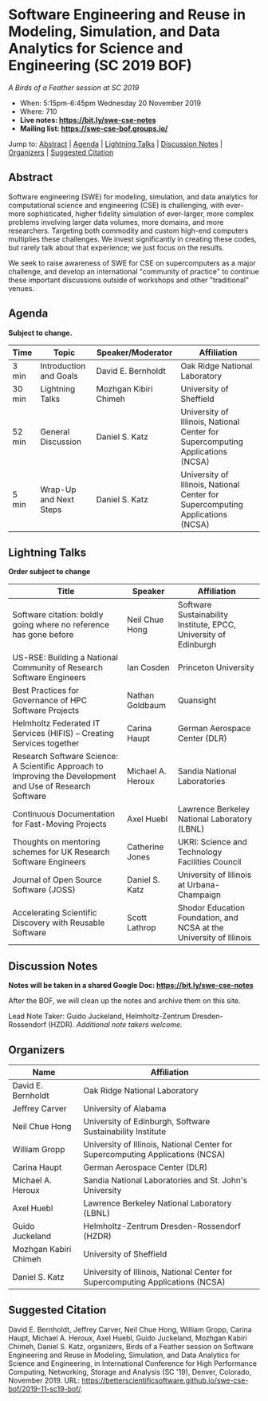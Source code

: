 # Software Engineering and Reuse in Modeling, Simulation, and Data Analytics for Science and Engineering (SC 2019 BOF)

*A Birds of a Feather session at SC 2019*
- When: 5:15pm-6:45pm Wednesday 20 November 2019
- Where: 710
- **Live notes: <https://bit.ly/swe-cse-notes>**
- **Mailing list: <https://swe-cse-bof.groups.io/>**

Jump to: [Abstract](#abstract) \| [Agenda](#agenda) \| [Lightning Talks](#lightning-talks) \| [Discussion Notes](#discussion-notes) \| [Organizers](#organizers) \|  [Suggested Citation](#suggested-citation)

## Abstract

Software engineering (SWE) for modeling, simulation, and data
analytics for computational science and engineering (CSE) is
challenging, with ever-more sophisticated, higher fidelity simulation
of ever-larger, more complex problems involving larger data volumes,
more domains, and more researchers. Targeting both commodity and
custom high-end computers multiplies these challenges. We invest
significantly in creating these codes, but rarely talk about that
experience; we just focus on the results.

We seek to raise awareness of SWE for CSE on supercomputers as a major
challenge, and develop an international "community of practice" to
continue these important discussions outside of workshops and other
"traditional" venues.

## Agenda

**Subject to change.**

Time | Topic | Speaker/Moderator | Affiliation
-----|-------|---------|------------
3 min | Introduction and Goals | David E. Bernholdt | Oak Ridge National Laboratory
30 min | Lightning Talks | Mozhgan Kibiri Chimeh | University of Sheffield
52 min | General Discussion | Daniel S. Katz | University of Illinois, National Center for Supercomputing Applications (NCSA)
5 min | Wrap-Up and Next Steps | Daniel S. Katz | University of Illinois, National Center for Supercomputing Applications (NCSA)

## Lightning Talks

**Order subject to change**

Title | Speaker | Affiliation
------|---------|-------------
Software citation: boldly going where no reference has gone before | Neil Chue Hong | Software Sustainability Institute, EPCC, University of Edinburgh
US-RSE: Building a National Community of Research Software Engineers | Ian Cosden | Princeton University
Best Practices for Governance of HPC Software Projects | Nathan Goldbaum | Quansight
Helmholtz Federated IT Services (HIFIS) – Creating Services together | Carina Haupt | German Aerospace Center (DLR)
Research Software Science: A Scientific Approach to Improving the Development and Use of Research Software | Michael A. Heroux | Sandia National Laboratories
Continuous Documentation for Fast-Moving Projects | Axel Huebl | Lawrence Berkeley National Laboratory (LBNL)
Thoughts on mentoring schemes for UK Research Software Engineers | Catherine Jones | UKRI: Science and Technology Facilities Council
Journal of Open Source Software (JOSS) | Daniel S. Katz | University of Illinois at Urbana-Champaign
Accelerating Scientific Discovery with Reusable Software | Scott Lathrop | Shodor Education Foundation, and NCSA at the University of Illinois

## Discussion Notes

**Notes will be taken in a shared Google Doc: <https://bit.ly/swe-cse-notes>**

After the BOF, we will clean up the notes and archive them on this site.

Lead Note Taker: Guido Juckeland, Helmholtz-Zentrum Dresden-Rossendorf (HZDR).
*Additional note takers welcome.*

## Organizers

Name | Affiliation
-----|------------
David E. Bernholdt | Oak Ridge National Laboratory
Jeffrey Carver | University of Alabama
Neil Chue Hong | University of Edinburgh, Software Sustainability Institute
William Gropp | University of Illinois, National Center for Supercomputing Applications (NCSA)
Carina Haupt | German Aerospace Center (DLR)
Michael A. Heroux | Sandia National Laboratories and St. John's University
Axel Huebl | Lawrence Berkeley National Laboratory (LBNL)
Guido Juckeland | Helmholtz-Zentrum Dresden-Rossendorf (HZDR)
Mozhgan Kabiri Chimeh | University of Sheffield
Daniel S. Katz | University of Illinois, National Center for Supercomputing Applications (NCSA)

## Suggested Citation

David E. Bernholdt, Jeffrey Carver, Neil Chue Hong, William Gropp,
Carina Haupt, Michael A. Heroux, Axel Huebl, Guido Juckeland, Mozhgan
Kabiri Chimeh, Daniel S. Katz, organizers, Birds of a Feather session on
Software Engineering and Reuse in Modeling, Simulation, and Data
Analytics for Science and Engineering, in International Conference for
High Performance Computing, Networking, Storage and Analysis (SC '19),
Denver, Colorado, November 2019. URL:
<https://betterscientificsoftware.github.io/swe-cse-bof/2019-11-sc19-bof/>.
